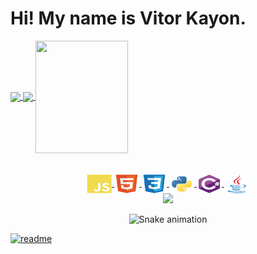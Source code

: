 <h1> Hi! My name is Vitor Kayon. </h1>

<div>
  <a href="https://github.com/Kayonz">
  <img height="180em"   align="center" src="https://github-readme-stats.vercel.app/api?username=Kayonz&show_icons=true&theme=react&include_all_commits=true&count_private=true"/>
  <img height="180em"  align="center" src="https://github-readme-stats.vercel.app/api/top-langs/?username=Kayonz&layout=compact&langs_count=7&theme=react" />

  <img align="center" width="148" height="180" src="[https://media1.tenor.com/images/68e8337fb4eb7e40645d832c64762a8b/tenor.gif?itemid=19443613](https://tenor.com/view/demon-slayer-demon-slayer-characters-gif-24369414)">
</div>
 <br>
<div  align="center"> 
  <div style="display: inline_block"><br>
  <img align="center" alt="Rafa-Js" height="30" width="40" src="https://raw.githubusercontent.com/devicons/devicon/master/icons/javascript/javascript-plain.svg">
  <img align="center" alt="HTML" height="30" width="40" src="https://raw.githubusercontent.com/devicons/devicon/master/icons/html5/html5-original.svg">
  <img align="center" alt="CSS" height="30" width="40" src="https://raw.githubusercontent.com/devicons/devicon/master/icons/css3/css3-original.svg">
  <img align="center" alt="Python" height="30" width="40" src="https://raw.githubusercontent.com/devicons/devicon/master/icons/python/python-original.svg">
  <img align="center" alt="Csharp" height="30" width="40" src="https://raw.githubusercontent.com/devicons/devicon/master/icons/csharp/csharp-original.svg">
  <img align="center" alt="java" height="30" width="40" src="https://raw.githubusercontent.com/devicons/devicon/master/icons/java/java-original.svg">
 
    
</div>
  <a href="[https://www.linkedin.com/in/ellen-maria-da-silva-caldas-4824b01a7/](https://br.linkedin.com/in/vitor-kayon-de-lara-madruga-2145b4202?trk=people-guest_people_search-card)" target="_blank"><img src="https://img.shields.io/badge/-LinkedIn-%230077B5?style=for-the-badge&logo=linkedin&logoColor=white" target="_blank"></a> 
 
  ![Snake animation](https://github.com/Kayonz/Kayonz/blob/output/github-contribution-grid-snake.svg)
 
</div>
 
[![readme](https://github-readme-stats.vercel.app/api/pin/?username=Kayonz1&repo=Kayonz&theme=react)](https://github.com/Kayonz/Kayonz)
